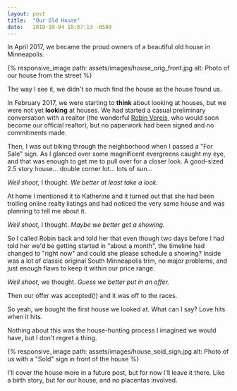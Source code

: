 ```yaml
---
layout: post
title:  "Our Old House"
date:   2018-10-04 18:07:13 -0500
---
```


In April 2017, we became the proud owners of a beautiful old house in Minneapolis.

{% responsive_image path: assets/images/house_orig_front.jpg alt: Photo of our house from the street %}

The way I see it, we didn't so much find the house as the house found us.

In February 2017, we were starting to **think** about looking at houses, but we were not yet **looking** at houses.
We had started a casual preliminary conversation with a realtor (the wonderful [Robin Voreis](https://www.thevoreisteam.com/), who would soon become our official realtor), but no paperwork had been signed and no commitments made.

Then, I was out biking through the neighborhood when I passed a "For Sale" sign.
As I glanced over some magnificent evergreens caught my eye, and that was enough to get me to pull over for a closer look.
A good-sized 2.5 story house… double corner lot… lots of sun…

*Well shoot,* I thought. *We better at least take a look.*

At home I mentioned it to Katherine and it turned out that she had been trolling online realty listings and had noticed the very same house and was planning to tell me about it.

*Well shoot,* I thought. *Maybe we better get a showing.*

So I called Robin back and told her that even though two days before I had told her we'd be getting started in "about a month", the timeline had changed to "right now" and could she please schedule a showing?
Inside was a lot of classic original South Minneapolis trim, no major problems, and just enough flaws to keep it within our price range.

*Well shoot,* we thought. *Guess we better put in an offer.*

Then our offer was accepted(!) and it was off to the races.

So yeah, we bought the first house we looked at.
What can I say?
Love hits when it hits.

Nothing about this was the house-hunting process I imagined we would have, but I don't regret a thing.

{% responsive_image path: assets/images/house_sold_sign.jpg alt: Photo of us with a "Sold" sign in front of the house %}

I'll cover the house more in a future post, but for now I'll leave it there.
Like a birth story, but for our house, and no placentas involved.
